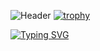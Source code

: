![Header](https://github.com/sshyta/sshyta/blob/main/whodatvillain.gif) [![trophy](https://github-profile-trophy.vercel.app/?username=ryo-ma)](https://github.com/ryo-ma/github-profile-trophy)

[![Typing SVG](https://readme-typing-svg.demolab.com?font=Fira+Code&pause=1000&color=F7F7F7&random=false&width=435&lines=Maybe+on+earth%2C+maybe+in+the+future)](https://git.io/typing-svg) 
